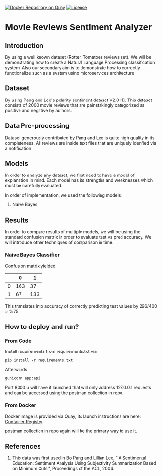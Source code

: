 [![Docker Repository on Quay](https://quay.io/repository/wehouse/movie-reviews-sentiment-analyzer/status "Docker Repository on Quay")](https://quay.io/repository/wehouse/movie-reviews-sentiment-analyzer)
[![License](https://img.shields.io/badge/License-Apache%202.0-blue.svg)](https://opensource.org/licenses/Apache-2.0)


# Movie Reviews Sentiment Analyzer

## Introduction
By using a well known dataset (Rotten Tomatoes reviews set). We will be demonstrating how to create a Natural Language Processing
classification system. Also our secondary aim is to demonstrate how to correctly functionalize such as a system using
microservices architecture

## Dataset
By using Pang and Lee's polarity sentiment dataset V2.0 [1]. This dataset consists of 2000 movie reviews that are painstakingly
categorized as positive and negative by authors. 

## Data Pre-processing
Dataset generously contributed by Pang and Lee is quite high quality in its completeness. All reviews are inside text files
that are uniquely idenfied via a notification

## Models
In order to analyze any dataset, we first need to have a model of explanation in mind. Each model has its strengths and
weaknesses which must be carefully evaluated.

In order of implementation, we used the following models:
1. Naive Bayes

## Results
In order to compare results of multiple models, we will be using the standard confusion matrix in order to evaluate test vs pred
accuracy. We will introduce other techniques of comparison in time.

### Naive Bayes Classifier
Confusion matrix yielded

|   	| 0  	| 1  	|
|---	|---	|---	|
| 0  	| 163  	| 37  	|
| 1  	| 67  	| 133  	|

This translates into accuracy of correctly predicting test values by 296/400 ~ %75


## How to deploy and run?
### From Code
Install requirements from requirements.txt via 
```
pip install -r requirements.txt
```
Afterwards
```
gunicorn app:api
```
Port 8000 u will have it launched that will only address 127.0.0.1 requests and can be accessed using the postman collection in repo.

### From Docker
Docker image is provided via Quay, its launch instructions are here:
[Container Registry](https://quay.io/repository/wehouse/movie-reviews-sentiment-analyzer?tab=settings)

postman collection in repo again will be the primary way to use it.

## References
1. This data was first used in Bo Pang and Lillian Lee,
``A Sentimental Education: Sentiment Analysis Using Subjectivity Summarization 
Based on Minimum Cuts'',  Proceedings of the ACL, 2004.